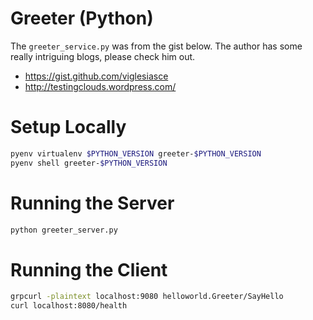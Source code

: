 # Greeter (Python)


The `greeter_service.py` was from the gist below.  The author has some really intriguing blogs, please check him out.

* https://gist.github.com/viglesiasce
* http://testingclouds.wordpress.com/


# Setup Locally

```bash
pyenv virtualenv $PYTHON_VERSION greeter-$PYTHON_VERSION
pyenv shell greeter-$PYTHON_VERSION
```

# Running the Server

```bash
python greeter_server.py
```


# Running the Client

```bash
grpcurl -plaintext localhost:9080 helloworld.Greeter/SayHello
curl localhost:8080/health
```
